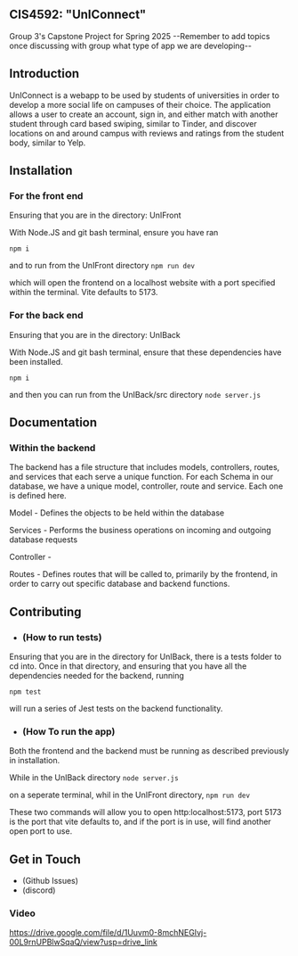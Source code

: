 ## CIS4592: "UnIConnect"
Group 3's Capstone Project for Spring 2025
--Remember to add topics once discussing with group what type of app we are developing--

## Introduction
UnIConnect is a webapp to be used by students of universities in order to develop a more social life on campuses of their choice. The application allows a user to create an account, sign in, and either match with another student through card based swiping, similar to Tinder, and discover locations on and around campus with reviews and ratings from the student body, similar to Yelp.

## Installation
### For the front end
Ensuring that you are in the directory: UnIFront

With Node.JS and git bash terminal, ensure you have ran

`npm i`

and to run from the UnIFront directory
`npm run dev`

which will open the frontend on a localhost website with a port specified within the terminal. Vite defaults to 5173.

### For the back end
Ensuring that you are in the directory: UnIBack

With Node.JS and git bash terminal, ensure that these dependencies have been installed.

`npm i`

and then you can run from the UnIBack/src directory
`node server.js`




## Documentation
### Within the backend
The backend has a file structure that includes models, controllers, routes, and services that each serve a unique function. For each Schema in our database, we have a unique model, controller, route and service. Each one is defined here.

Model - Defines the objects to be held within the database

Services - Performs the business operations on incoming and outgoing database requests

Controller -

Routes - Defines routes that will be called to, primarily by the frontend, in order to carry out specific database and backend functions.



## Contributing
  - ### (How to run tests)
Ensuring that you are in the directory for UnIBack, there is a tests folder to cd into. Once in that directory, and ensuring that you have all the dependencies needed for the backend, running

`npm test` 

will run a series of Jest tests on the backend functionality.

  - ### (How To run the app)
Both the frontend and the backend must be running as described previously in installation. 

While in the UnIBack directory `node server.js` 

on a seperate terminal, whil in the UnIFront directory, `npm run dev`

These two commands will allow you to open http:localhost:5173, port 5173 is the port that vite defaults to, and if the port is in use, will find another open port to use.

## Get in Touch
  - (Github Issues)
  - (discord)

### Video
https://drive.google.com/file/d/1Uuvm0-8mchNEGIvj-00L9rnUPBlwSqaQ/view?usp=drive_link